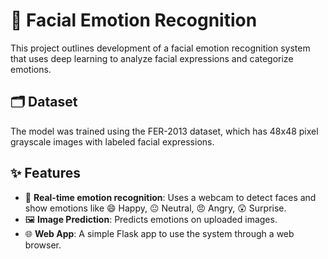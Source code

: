 # 🔶 Facial Emotion Recognition

This project outlines development of a facial emotion recognition system that uses deep learning to analyze facial expressions and categorize emotions.

## 🗂️ Dataset
The model was trained using the FER-2013 dataset, which has 48x48 pixel grayscale images with labeled facial expressions.

## ✨ Features

- 🎥 **Real-time emotion recognition**: Uses a webcam to detect faces and show emotions like 😄 Happy, 😐 Neutral, 😠 Angry, 😲 Surprise.
- 🖼️ **Image Prediction**: Predicts emotions on uploaded images.
- 🌐 **Web App**: A simple Flask app to use the system through a web browser.
